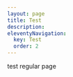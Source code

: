 ```yaml
---
layout: page
title: Test
description:
eleventyNavigation:
  key: Test
  order: 2
---
```


test regular page